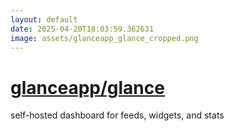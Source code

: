 ```yaml
---
layout: default
date: 2025-04-20T18:03:59.362631
image: assets/glanceapp_glance_cropped.png
---
```


# [glanceapp/glance](https://github.com/glanceapp/glance)

self-hosted dashboard for feeds, widgets, and stats
